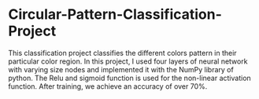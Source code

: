 # Circular-Pattern-Classification-Project
This classification project classifies the different colors pattern in their particular color region. In this project, I used four layers of neural network with varying size nodes and implemented it with the NumPy library of python. The Relu and sigmoid function is used for the non-linear activation function. After training, we achieve an accuracy of over 70%.  
